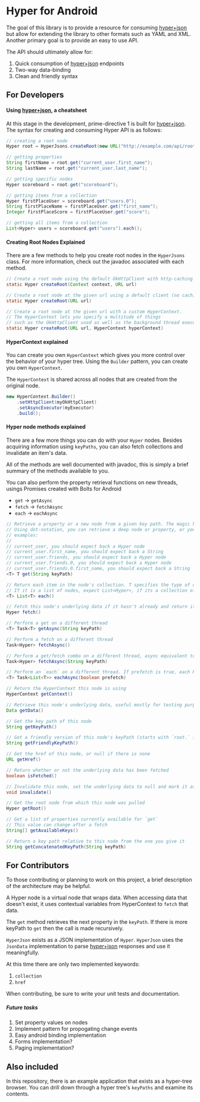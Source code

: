 # Hyper for Android

The goal of this library is to provide a resource for consuming [hyper+json] but allow for extending the library to other formats such as YAML and XML.
Another primary goal is to provide an easy to use API.

The API should ultimately allow for:

 1. Quick consumption of [hyper+json] endpoints
 2. Two-way data-binding
 3. Clean and friendly syntax

## For Developers

#### Using [hyper+json], a cheatsheet

At this stage in the development, prime-directive 1 is built for [hyper+json]. The syntax for creating and consuming Hyper API is as follows:

```java
// creating a root node
Hyper root = HyperJsons.createRoot(new URL("http://example.com/api/root"));

// getting properties
String firstName = root.get("current_user.first_name");
String lastName = root.get("current_user.last_name");

// getting specific nodes
Hyper scoreboard = root.get("scoreboard");

// getting items from a collection
Hyper firstPlaceUser = scoreboard.get("users.0");
String firstPlaceName = firstPlaceUser.get("first_name");
Integer firstPlaceScore = firstPlaceUser.get("score");

// getting all items from a collection
List<Hyper> users = scoreboard.get("users").each();

```

#### Creating Root Nodes Explained

There are a few methods to help you create root nodes in the `HyperJsons` class. For more information, check out the javadoc associated with each method.

```java
// Create a root node using the default OkHttpClient with http-caching
static Hyper createRoot(Context context, URL url)

// Create a root node at the given url using a default client (no caching!)
static Hyper createRoot(URL url)

// Create a root node at the given url with a custom HyperContext.
// The HyperContext lets you specify a multitude of things
// such as the OkHttpClient used as well as the background thread executor pool
static Hyper createRoot(URL url, HyperContext hyperContext)
```

#### HyperContext explained

You can create you own `HyperContext` which gives you more control over the behavior of your hyper tree. Using the `Builder` pattern, you can create you own `HyperContext`.

The `HyperContext` is shared across all nodes that are created from the original node.

```java
new HyperContext.Builder()
    .setHttpClient(myOkHttpClient)
    .setAsyncExecutor(myExecutor)
	.build();
```

#### Hyper node methods explained

There are a few more things you can do with your `Hyper` nodes. Besides acquiring information using `keyPaths`, you can also fetch collections and invalidate an item's data.

All of the methods are well documented with javadoc, this is simply a brief summary of the methods available to you.

You can also perform the property retrieval functions on new threads, usings Promises created with Bolts for Android

 * `get` -> `getAsync`
 * `fetch` -> `fetchAsync`
 * `each` -> `eachAsync`

```java
// Retrieve a property or a new node from a given key path. The magic here lies in the structure of the key path.
// Using dot-notation, you can retrieve a deep node or property, or you can select individual items from a collection using a number instead of a name.
// examples:
//
// current_user, you should expect back a Hyper node
// current_user.first_name, you should expect back a String
// current_user.friends, you should expect back a Hyper node
// current_user.friends.0, you should expect back a Hyper node
// current_user.friends.0.first_name, you should expect back a String
<T> T get(String keyPath)

// Return each item in the node's collection. T specifies the type of objects you are expecting back.
// If it is a list of nodes, expect List<Hyper>, if its a collection of strings, expect List<String>, if it is mixed, expect List<Object>
<T> List<T> each()

// Fetch this node's underlying data if it hasn't already and return itself.
Hyper fetch()

// Perform a get on a different thread
<T> Task<T> getAsync(String keyPath)

// Perform a fetch on a different thread
Task<Hyper> fetchAsync()

// Perform a get/fetch combo on a different thread, async equivalent to: node.get(keyPath).fetch()
Task<Hyper> fetchAsync(String keyPath)

// Perform an `each` on a different thread. If prefetch is true, each Hyper node in the collection will get fetched.
<T> Task<List<T>> eachAsync(boolean prefetch)

// Return the HyperContext this node is using
HyperContext getContext()

// Retrieve this node's underlying data, useful mostly for testing purposes
Data getData()

// Get the key path of this node
String getKeyPath()

// Get a friendly version of this node's keyPath (starts with `root.` instead of nothing)
String getFriendlyKeyPath()

// Get the href of this node, or null if there is none
URL getHref()

// Return whether or not the underlying data has been fetched
boolean isFetched()

// Invalidate this node, set the underlying data to null and mark it as unfetched. Useful for refreshing data.
void invalidate()

// Get the root node from which this node was pulled
Hyper getRoot()

// Get a list of properties currently available for `get`
// This value can change after a fetch
String[] getAvailableKeys()

// Return a key path relative to this node from the one you give it
String getConcatenatedKeyPath(String keyPath)
```

## For Contributors

To those contributing or planning to work on this project, a brief description of the architecture may be helpful.

A Hyper node is a virtual node that wraps data. When accessing data that doesn't exist, it uses contextual variables from HyperContext to `fetch` that data.

The `get` method retrieves the next property in the `keyPath`. If there is more keyPath to `get` then the call is made recursively.

`HyperJson` exists as a JSON implementation of `Hyper`.  `HyperJson` uses the `JsonData` implementation to parse [hyper+json] responses and use it meaningfully.

At this time there are only two implemented keywords:

 1. `collection`
 2. `href`

When contributing, be sure to write your unit tests and documentation.


##### Future tasks

 1. Set property values on nodes
 2. Implement pattern for propogating change events
 3. Easy android binding implementation
 4. Forms implementation?
 5. Paging implementation?

## Also included

In this repository, there is an example application that exists as a hyper-tree browser. You can drill down through a hyper tree's `keyPaths` and examine its contents.

[hyper+json]:https://github.com/hypergroup/hyper-json


